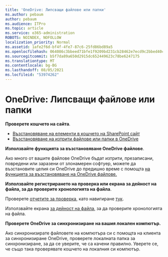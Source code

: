 ```yaml
---
title: 'OneDrive: Липсващи файлове или папки'
ms.author: pebaum
author: pebaum
ms.audience: ITPro
ms.topic: article
ms.service: o365-administration
ROBOTS: NOINDEX, NOFOLLOW
localization_priority: Normal
ms.assetid: 1afe2f6d-bf4f-4fe7-87c6-25fd86bd89a5
ms.openlocfilehash: 064086c3bbeed71bfe1f9209bd231cb28462e7ecd9c2bbed40c4716392eabe72
ms.sourcegitcommit: b5f7da89a650d2915dc652449623c78be6247175
ms.translationtype: MT
ms.contentlocale: bg-BG
ms.lasthandoff: 08/05/2021
ms.locfileid: "53974262"
---
```

# <a name="onedrive-missing-files-or-folders"></a>OneDrive: Липсващи файлове или папки

**Проверете кошчето на сайта**.

- [Възстановяване на елементи в кошчето на SharePoint сайт](https://support.microsoft.com/office/restore-items-in-the-recycle-bin-that-were-deleted-from-sharepoint-or-teams-6df466b6-55f2-4898-8d6e-c0dff851a0be)
- [Възстановяване на изтрити файлове или папки в OneDrive](https://support.office.com/article/Restore-deleted-files-or-folders-in-OneDrive-949ada80-0026-4db3-a953-c99083e6a84f)


**Използвайте функцията за възстановяване OneDrive файлове**. 

Ако много от вашите файлове OneDrive бъдат изтрити, презаписани, повредени или заразени от злонамерен софтуер, можете да възстановите целия си OneDrive до предишно време с помощта [на функцията за възстановяване на OneDrive файлове.](https://support.office.com/article/Restore-your-OneDrive-fa231298-759d-41cf-bcd0-25ac53eb8a15)


**Използвайте регистрирането на проверка или екрана за дейност на файла, за да проверите хронологията на файла**.

Проверете [отчетите за проверка,](https://docs.microsoft.com/microsoft-365/compliance/search-the-audit-log-in-security-and-compliance) като навигиране [тук](https://sip.protection.office.com/).


Използвайте екрана [за дейност на файла,](https://support.office.com/article/File-activity-in-a-document-library-6105ecda-1dd0-4f6f-9542-102bf5c0ffe0) за да проверите хронологията на файла.


**Проверете OneDrive за синхронизиране на вашия локален компютър.**

Ако синхронизирате файловете на компютъра си с помощта на клиента за синхронизиране OneDrive, проверете локалната папка за синхронизиране, за да се уверите, че са качени правилно. Уверете се, че също така проверявате кошчето на локалния си компютър.

